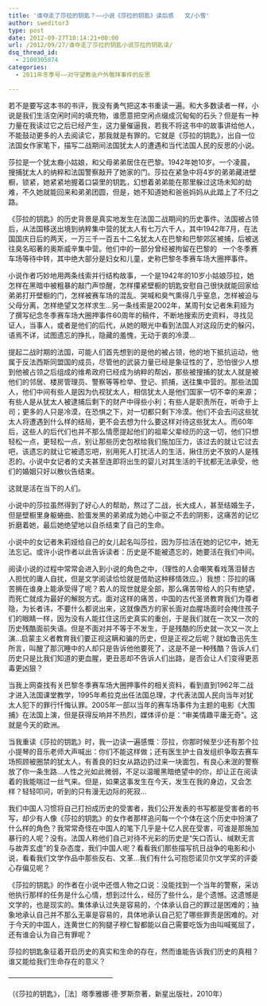 ```yaml
---
title: '谁夺走了莎拉的钥匙？——小说《莎拉的钥匙》读后感   文/小雪'
author: sweditor3
type: post
date: 2012-09-27T10:14:21+00:00
url: /2012/09/27/谁夺走了莎拉的钥匙小说莎拉的钥匙读/
dsq_thread_id:
  - 2100305074
categories:
  - 2011年冬季号——对守望教会户外敬拜事件的反思

---
```

若不是要写这本书的书评，我没有勇气把这本书重读一遍。和大多数读者一样，小说是我们生活空闲时间的填充物，谁愿意把空闲点缀成沉甸甸的石头？但是有一种力量在我读过它之后已经产生，这力量催逼我，若我不将这书中的故事讲给他人，不能鼓动更多的人去阅读它，那我就是有罪的。它就是《莎拉的钥匙》，出自一位法国女作家笔下，描写二战期间法国犹太人的遭遇和当代法国人民的反思的小说。

莎拉是一个犹太裔小姑娘，和父母弟弟居住在巴黎。1942年她10岁。一个凌晨，搜捕犹太人的纳粹和法国警察敲开了她家的门。莎拉在紧急中将4岁的弟弟藏进壁橱，锁紧，她紧紧地握着口袋里的钥匙，幻想着弟弟能在那里躲过这场未知的劫难，不久她就能回来和弟弟团圆，但是，她不知道她和爸爸妈妈从此踏上了不归之路。

《莎拉的钥匙》的历史背景是真实地发生在法国二战期间的历史事件。法国被占领后，从法国移送出境到纳粹集中营的犹太人有七万六千人，其中1942年7月，在法国国庆日后的两天，一万三千一百五十二名犹太人在巴黎和巴黎郊区被捕，后被送往臭名昭著的奥斯威辛集中营。他们中的一部分曾经被拘留在巴黎的   一个冬季赛车场等待中转，其中绝大部分是妇女和儿童，史称巴黎冬季赛车场大圈押事件。

小说作者巧妙地用两条线索并行结构故事，一个是1942年的10岁小姑娘莎拉，她怎样在黑暗中被粗暴的敲门声惊醒，怎样攥紧壁橱的钥匙安慰自己很快就能回家给弟弟打开壁橱的门，怎样被赛车场的混乱、哭喊和臭气熏得几乎窒息，怎样被迫与父母分离，怎样绝望又怎样求生&#8230;另一条线索是2002年，某周刊女记者朱莉娅为了撰写纪念冬季赛车场大圈押事件60周年的稿件，不断地搜索历史资料，寻找见证人，当事人，或者是他们的后代，从她的眼光中看到法国人对这段历史的躲闪，语焉不详，试图遗忘的挣扎，隐藏的羞愧，无动于衷的冷漠&#8230;

提起二战时期的法国，可能人们首先想到的是他的被占领，他的地下抵抗运动，他属于反法西斯同盟国的成员，尽管他的武装力量已经是象征性的了，恐怕很少人想到他被占领之后组成的维希政府已经成为纳粹的帮凶，那些被搜捕的犹太人就是被他们的邻居、楼房管理员、警察等等检举、登记、抓捕，送往集中营的。那些法国人，他们中间有些人是因为仇视犹太人，相信犹太人是他们国家一切不幸的来源；有些人是从犹太人被逮捕后剩下的财产中得些小利；有些人是职责所在，听命于上司；更多的人只是冷漠，在恐惧之下，对一切都只剩下冷漠。他们不会去问这些犹太人将遭遇到什么样的结局，更不会去想为什么要这样对待这些犹太人。而60年后，这些人的后代们也并不那么情愿提起他们的祖辈父辈经历的这一切，他们只想轻松一点，更轻松一点，别让那些历史包袱给我们施加压力，该过去的就让它过去吧，该遗忘的就让它被遗忘吧，别用死人打扰活人的生活，揪住历史不放的人是残忍的。小说中女记者的丈夫甚至连即将出生的婴儿对其生活的干扰都无法承受，他们的婚姻只好以散伙告结束。

这就是活在当下的人们。

小说中的莎拉虽然得到了好心人的帮助，熬过了二战，长大成人，甚至结婚生子，但是壁橱里身躯蜷曲、脸蛋发黑的弟弟成为她心中驱之不去的阴影，这痛苦的记忆折磨着她，最后她绝望地以自杀结束了自己的生命。

小说中的女记者朱莉娅给自己的女儿起名叫莎拉，因为莎拉活在她的记忆中，她无法忘记。或许小说作者以此告诉读者：历史是不能被遗忘的，她要活在我们中间。

阅读小说的过程中常常会进入到小说的角色之中，（理性的人会嘲笑看戏落泪替古人担忧的庸人自扰，但是文学阅读恰恰就是借助这种移情效应。）我想：莎拉的痛苦搁在谁身上能承受得了呢？若人的现世就是全部，那么痛苦带给人的只有绝望，而死亡就成为最好的解脱方式。面对这样的痛苦，中国的古代圣贤教育我们为尊者隐，为长者讳，不要什么都说出来，这就像西方的家长面对血腥场面时会掩住孩子们的眼睛一样，因为没有人能扛住这历史真实的重创，于是我们就在一次又一次的历史残酷面前失语。但是不面对并不等于不发生，于是残酷的历史就一次又一次上演&#8230;启蒙主义者教育我们要正视这瞒和骗的历史，但是正视之后呢？就如鲁迅先生所言，叫醒了那沉睡中的人却只是告诉他他要死了，这是不是一种残酷？告诉人们历史只是比我们知道的更血腥，更丑恶却不告诉人们出路，是否会让人们变得更恶毒更凶狠？

当我上网查找有关巴黎冬季赛车场大圈押事件的相关资料，看到直到1962年二战才进入法国课堂教学，1995年希拉克出任法国总理，才代表法国人民向当年对犹太人犯下的罪行忏悔认罪。2005年一部以当年的赛车场事件为主题的电影《大围捕》在法国上演，但是获得反响并不热烈，媒体评价是：“审美情趣平庸无奇”。这就是今天的欧洲。

当我重读《莎拉的钥匙》时，我一边读一遍感慨：莎拉，你那时候至少还有那个拉小提琴的音乐老师大声喊出：你们不能这样做；还有医生护士自发组织争取去赛车场照顾被圈禁的犹太人，有善良的妇女从路边扔过来一块面包，有良心未泯的警察放了你一条生路&#8230;人性之光如此微弱，不足以温暖黑暗绝望中的你，却让正在阅读着的我能喘过一丝气来。但是，如果这事发生在今天，发生在我的身边，又会怎样？轻轻叩问，听到的只有漫无边际的死寂&#8230;

我们中国人习惯将自己打扮成历史的受害者，我们公开发表的书写都是受害者的书写，却少有人像《莎拉的钥匙》的女作者那样追问每一个个体在这个历史中扮演了什么样的角色？我常常奇怪在中国人的笔下几乎是十亿人民在受害，可谁是那施加暴行的人呢？没有。法国人称他们自己对待不光彩的历史是“矢口否认、缄默无言与故弄玄虚”的复杂态度，我们中国人呢？看看我们那些描写抗日战争的电影和小说，看看我们文学作品中那些反右、文革&#8230;我们有什么可抱怨诺贝尔文学奖的评委心存偏见呢？

《莎拉的钥匙》的作者在小说中还借人物之口说：没能找到一个当年的警察，采访他执行那样的任务是什么心情，想到过什么，经历了些什么，是个遗憾。这遗憾是文学的，也是现实的。集体承认过失是容易的，个体承认自己的罪过是困难的；抽象地承认自己并不那么无辜是容易的，具体地承认自己犯了哪些罪责是困难的。对于今天的中国人，连黄世仁的狗腿子穆仁智都能以自己需要吃饭为由叫喊冤屈了，还有谁会认为自己有罪呢？

莎拉的钥匙象征着开启历史的真实和生命的存在，然而谁能告诉我们历史的真相？谁又能给我们生命存在的意义？

———————————————

（《莎拉的钥匙》，［法］塔季雅娜·德·罗斯奈著，新星出版社，2010年）